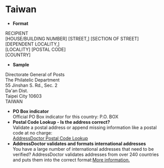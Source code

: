 Taiwan
======

- **Format**

RECIPIENT  
[HOUSE/BUILDING NUMBER] [STREET,] [SECTION OF STREET]  
[DEPENDENT LOCALITY,]  
[LOCALITY] [POSTAL CODE]  
[COUNTRY]
- **Sample**

Directorate General of Posts  
The Philatelic Department  
55 Jinshan S. Rd., Sec. 2  
Da'an Dist.  
Taipei City 10603  
TAIWAN
- **PO Box indicator**  
Official PO Box indicator for this country: P.O. BOX
- **Postal Code Lookup - Is the address correct?**  
Validate a postal address or append missing information like a postal code at no charge:  
[AddressDoctor Postal Code Lookup](http://lookup.addressdoctor.com/lookup/default.aspx?lang=en&country=TWN)
- **AddressDoctor validates and formats international addresses**  
You have a large number of international addresses that need to be verified? AddressDoctor validates addresses from over 240 countries and puts them into the correct format:[More information.](index.php?id=31&L=1)